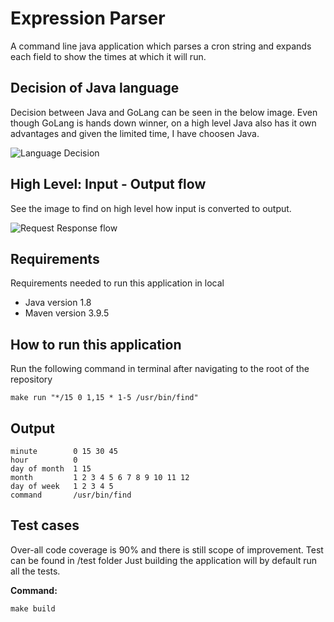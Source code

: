 # Expression Parser

A command line java application which parses a cron string and expands each field to show the times at which it will
run.

## Decision of Java language
Decision between Java and GoLang can be seen in the below image. Even though GoLang is hands down winner, on a high level Java also has it own advantages and given the limited time, I have choosen Java.

![Language Decision](https://github.com/venky333/expression-engine/blob/main/language_decision.png)

## High Level: Input - Output flow
See the image to find on high level how input is converted to output.

![Request Response flow](https://github.com/venky333/expression-engine/blob/main/request_response_flow.png)

## Requirements

Requirements needed to run this application in local

* Java version 1.8
* Maven version 3.9.5

## How to run this application

Run the following command in terminal after navigating to the root of the repository

```
make run "*/15 0 1,15 * 1-5 /usr/bin/find"
```

## Output

```
minute        0 15 30 45
hour          0
day of month  1 15
month         1 2 3 4 5 6 7 8 9 10 11 12
day of week   1 2 3 4 5
command       /usr/bin/find
```

## Test cases

Over-all code coverage is 90% and there is still scope of improvement.
Test can be found in /test folder
Just building the application will by default run all the tests.

**Command:**
```
make build
```
